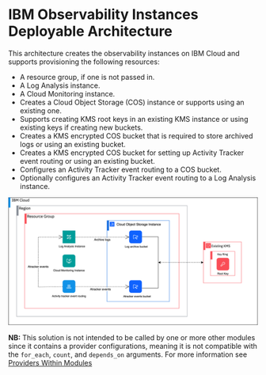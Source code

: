# IBM Observability Instances Deployable Architecture

This architecture creates the observability instances on IBM Cloud and supports provisioning the following resources:

- A resource group, if one is not passed in.
- A Log Analysis instance.
- A Cloud Monitoring instance.
- Creates a Cloud Object Storage (COS) instance or supports using an existing one.
- Supports creating KMS root keys in an existing KMS instance or using existing keys if creating new buckets.
- Creates a KMS encrypted COS bucket that is required to store archived logs or using an existing bucket.
- Creates a KMS encrypted COS bucket for setting up Activity Tracker event routing or using an existing bucket.
- Configures an Activity Tracker event routing to a COS bucket.
- Optionally configures an Activity Tracker event routing to a Log Analysis instance.

![observability-instances-deployable-architecture](../../reference-architecture/deployable-architecture-observability-instances.svg)

**NB:** This solution is not intended to be called by one or more other modules since it contains a provider configurations, meaning it is not compatible with the `for_each`, `count`, and `depends_on` arguments. For more information see [Providers Within Modules](https://developer.hashicorp.com/terraform/language/modules/develop/providers)
